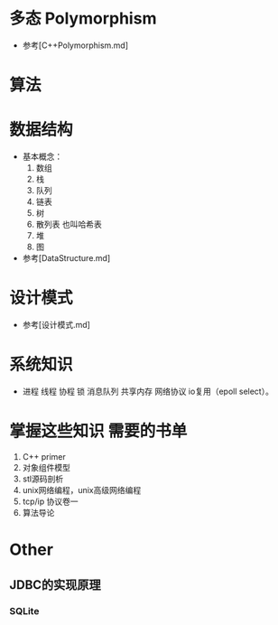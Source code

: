 # 多态 Polymorphism
- 参考[C++Polymorphism.md]

# 算法

# 数据结构
- 基本概念：
    1. 数组 
    2. 栈
    3. 队列
    4. 链表
    5. 树
    6. 散列表 也叫哈希表
    7. 堆
    8. 图
- 参考[DataStructure.md]

# 设计模式
- 参考[设计模式.md]

# 系统知识
- 进程 线程 协程 锁 消息队列 共享内存 网络协议 io复用（epoll select）。

# 掌握这些知识 需要的书单
1. C++ primer
2. 对象组件模型
3. stl源码剖析
4. unix网络编程，unix高级网络编程
5. tcp/ip 协议卷一
6. 算法导论


# Other
## JDBC的实现原理
### SQLite